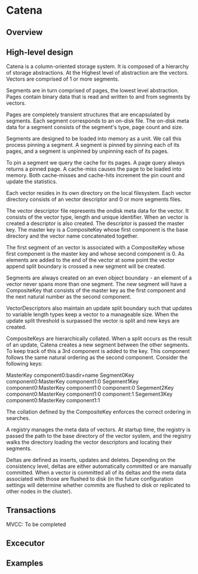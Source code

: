 Catena
========

Overview
---------


High-level design
------------------

Catena is a column-oriented storage system.  It is composed of a
hierarchy of storage abstractions.  At the Highest level of
abstraction are the vectors.  Vectors are comprised of 1 or more
segments.

Segments are in turn comprised of pages, the lowest level abstraction.
Pages contain binary data that is read and written to and from
segments by vectors.

Pages are completely transient structures that are encapsulated by
segments.  Each segment corresponds to an on-disk file.  The on-disk
meta data for a segment consists of the segment's type, page count and
size.

Segments are designed to be loaded into memory as a unit.  We call
this process pinning a segment.  A segment is pinned by pinning each
of its pages, and a segment is unpinned by unpinning each of its
pages.

To pin a segment we query the cache for its pages.  A page query
always returns a pinned page.  A cache-miss causes the page to be
loaded into memory.  Both cache-misses and cache-hits increment the
pin count and update the statistics.

Each vector resides in its own directory on the local filesystem.
Each vector directory consists of an vector descriptor and 0 or more
segments files.

The vector descriptor file represents the ondisk meta data for the
vector.  It consists of the vector type, length and unique identifier.
When an vector is created a descriptor is also created.  The
descriptor is passed the master key.  The master key is a CompositeKey
whose first component is the base directory and the vector name
concatenated together.

The first segment of an vector is associated with a CompositeKey whose
first component is the master key and whose second component is 0.  As
elements are added to the end of the vector at some point the vector
append split boundary is crossed a new segment will be created.

Segments are always created on an even object boundary - an element of
a vector never spans more than one segment.  The new segment will have
a CompositeKey that consists of the master key as the first component
and the next natural number as the second component.

VectorDescriptors also maintain an update split boundary such that
updates to variable length types keep a vector to a manageable size.
When the update split threshold is surpassed the vector is split and
new keys are created.

CompositeKeys are hierarchically collated.  When a split occurs as the
result of an update, Catena creates a new segment between the other
segments.  To keep track of this a 3rd component is added to the key.
This component follows the same natural ordering as the second
component.  Consider the following keys:

MasterKey component0:basdir+name
Segment0Key component0:MasterKey component1:0
Segement1Key component0:MasterKey component1:0 component:0
Segement2Key component0:MasterKey component1:0 component:1
Segement3Key component0:MasterKey component1:1

The collation defined by the CompositeKey enforces the correct
ordering in searches.

A registry manages the meta data of vectors.  At startup time, the
registry is passed the path to the base directory of the vector
system, and the registry walks the directory loading the vector
descriptors and locating their segments.

Deltas are defined as inserts, updates and deletes.  Depending on the
consistency level, deltas are either automatically committed or are
manually committed.  When a vector is committed all of its deltas and
the meta data associated with those are flushed to disk (in the future
configuration settings will determine whether commits are flushed to
disk or replicated to other nodes in the cluster).

Transactions
-------------

MVCC: To be completed

Excecutor
----------


Examples
---------